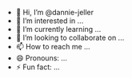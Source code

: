 - 👋 Hi, I’m @dannie-jeller
- 👀 I’m interested in ...
- 🌱 I’m currently learning ...
- 💞️ I’m looking to collaborate on ...
- 📫 How to reach me ...
- 😄 Pronouns: ...
- ⚡ Fun fact: ...

<!---
dannie-jeller/dannie-jeller is a ✨ special ✨ repository because its `README.md` (this file) appears on your GitHub profile.
You can click the Preview link to take a look at your changes.
--->
